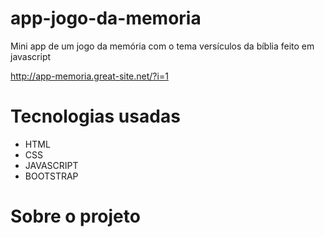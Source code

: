 # app-jogo-da-memoria
Mini app de um jogo da memória com o tema versículos da bíblia feito em javascript

http://app-memoria.great-site.net/?i=1

# Tecnologias usadas

- HTML
- CSS
- JAVASCRIPT
- BOOTSTRAP

# Sobre o projeto

